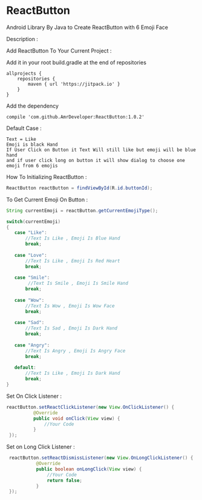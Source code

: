 # ReactButton
Android Library By Java to Create ReactButton with 6 Emoji Face 

Description :

Add ReactButton To Your Current Project :

Add it in your root build.gradle at the end of repositories
    
    allprojects {
        repositories {
			maven { url 'https://jitpack.io' }
		}
	}
    
             
Add the dependency      

    compile 'com.github.AmrDeveloper:ReactButton:1.0.2'

            
Default Case :

    Text = Like 
    Emoji is black Hand
    If User Click on Button it Text Will still like but emoji will be blue hand
    and if user click long on button it will show dialog to choose one emoji from 6 emojis

How To Initializing ReactButton :

```java
ReactButton reactButton = findViewById(R.id.buttonId);
```

To Get Current Emoji On Button :

```java
String currentEmoji = reactButton.getCurrentEmojiType();

switch(currentEmoji)
{
   case "Like":
       //Text Is Like , Emoji Is Blue Hand
       break;
       
   case "Love":
       //Text Is Like , Emoji Is Red Heart
       break;
       
   case "Smile":
        //Text Is Smile , Emoji Is Smile Hand
       break;
       
   case "Wow":
       //Text Is Wow , Emoji Is Wow Face
       break;
       
   case "Sad":
       //Text Is Sad , Emoji Is Dark Hand
       break;
       
   case "Angry":
       //Text Is Angry , Emoji Is Angry Face
       break; 
       
   default:
       //Text Is Like , Emoji Is Dark Hand
       break;
}
```

Set On Click Listener :

  ```java
  reactButton.setReactClickListener(new View.OnClickListener() {
            @Override
            public void onClick(View view) {
                //Your Code
            }
   });
   ```

Set on Long Click Listener :

 ```java
  reactButton.setReactDismissListener(new View.OnLongClickListener() {
            @Override
            public boolean onLongClick(View view) {
                //Your Code
                return false;
            }
  });
  ```



